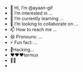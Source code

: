 - 👋 Hi, I’m @ayaan-gif
- 👀 I’m interested in ...
- 🌱 I’m currently learning ...
- 💞️ I’m looking to collaborate on ...
- 📫 How to reach me ...
- 😄 Pronouns: ...
- ⚡ Fun fact: ...
- 🖤Hacking...
- ❤️❤️❤️termux
- 🙌🙌
- 

<!---
ayaan-gif/ayaan-gif is a ✨ special ✨ repository because its `README.md` (this file) appears on your GitHub profile.
You can click the Preview link to take a look at your changes.
--->

